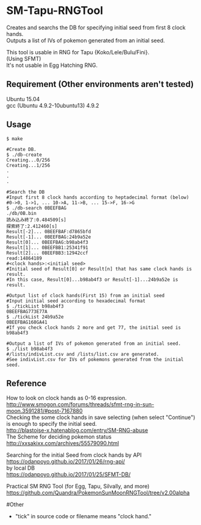 SM-Tapu-RNGTool
====
Creates and searchs the DB for specifying initial seed from first 8 clock hands.   
Outputs a list of IVs of pokemon generated from an initial seed.  

This tool is usable in RNG for Tapu {Koko/Lele/Bulu/Fini}.  
(Using SFMT)  
It's not usable in Egg Hatching RNG.  

## Requirement  (Other environments aren't tested)
Ubuntu 15.04  
gcc (Ubuntu 4.9.2-10ubuntu13) 4.9.2  

## Usage
```
$ make

#Create DB.
$ ./db-create
Creating...0/256
Creating...1/256
.
.
.

#Search the DB
#Input first 8 clock hands according to heptadecimal format (below)
#0->0, 1->1, ... 10->A, 11->B, ... 15->F, 16->G
$ ./db-search 0BEEFBAG
./db/0B.bin
読み込み終了:0.484509[s]
探索終了:2.412460[s]
Result[-2]... 0BEEFBAF:d7865bfd
Result[-1]... 0BEEFBAG:24b9a52e
Result[0]... 0BEEFBAG:b98ab4f3
Result[1]... 0BEEFBB1:25341f91
Result[2]... 0BEEFBB3:12942ccf
read:14864189
#<clock hands>:<initial seed>
#Initial seed of Result[0] or Result[n] that has same clock hands is result.
#In this case, Result[0]...b98ab4f3 or Result[-1]...24b9a52e is result.

#Output list of clock hands(First 15) from an initial seed
#Input initial seed according to hexadecimal format
$ ./tickList b98ab4f3
0BEEFBAG773E77A
$ ./tickList 24b9a52e
0BEEFBAG168GA41
#If you check clock hands 2 more and get 77, the initial seed is b98ab4f3

#Output a list of IVs of pokemon generated from an initial seed.
$ ./list b98ab4f3
#/lists/indivList.csv and /lists/list.csv are generated.
#See indivList.csv for IVs of pokemons generated from the initial seed.
```

## Reference
How to look on clock hands as 0-16 expression.  
http://www.smogon.com/forums/threads/sfmt-rng-in-sun-moon.3591281/#post-7167880  
Checking the some clock hands in save selecting (when select "Continue") is enough to specify the initial seed.  
http://blastoise-x.hatenablog.com/entry/SM-RNG-abuse  
The Scheme for deciding pokemon status  
http://xxsakixx.com/archives/55579090.html  

Searching for the initial Seed from clock hands by API  
https://odanpoyo.github.io/2017/01/26/rng-api/  
by local DB   
https://odanpoyo.github.io/2017/01/25/SFMT-DB/  

Practical SM RNG Tool (for Egg, Tapu, Silvally, and more)  
https://github.com/Quandra/PokemonSunMoonRNGTool/tree/v2.00alpha  

#Other
- "tick" in source code or filename means "clock hand."  
